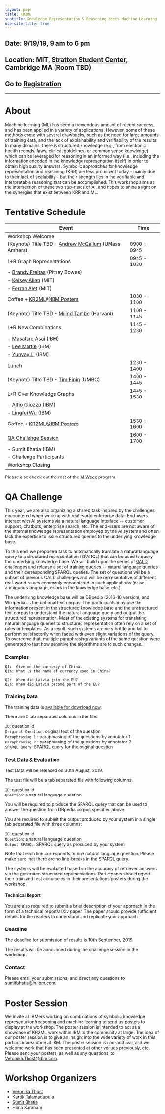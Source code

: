```yaml
---
layout: page
title: KR2ML
subtitle: Knowledge Representation & Reasoning Meets Machine Learning
use-site-title: true
---
```

## Date: 9/19/19, 9 am to 6 pm
## Location: MIT, [Stratton Student Center](https://whereis.mit.edu/?go=W20), Cambridge MA (Room TBD)
## Go to [Registration](https://kr2ml.eventbrite.com)

<hr>

# About

Machine learning (ML) has seen a tremendous amount of recent success, and has been applied in a variety of applications. However, some of these methods come with several drawbacks, such as the need for large amounts of training data, and the lack of explainability and verifiability of the results. In many domains, there is structured knowledge (e.g., from electronic health records, laws, clinical guidelines, or common sense knowledge) which can be leveraged for reasoning in an informed way (i.e., including the information encoded in the knowledge representation itself) in order to obtain high quality answers. Symbolic approaches for knowledge representation and reasoning (KRR) are less prominent today - mainly due to their lack of scalability - but their strength lies in the verifiable and interpretable reasoning that can be accomplished. This workshop aims at the intersection of these two sub-fields of AI, and hopes to shine a light on the synergies that exist between KRR and ML.

# Tentative Schedule


| Event                                          | Time |
|------------------------------------------------|----------|
| Workshop Welcome  |   |
| (Keynote) Title TBD - [Andrew McCallum](https://people.cs.umass.edu/~mccallum/) (UMass Amherst)    | 0900 - 0945  |
| L+R Graph Representations                                | 0945 - 1030  |
| - [Brandy Freitas](https://www.linkedin.com/in/brandyalexandrafreitas) (Pitney Bowes)                |          |
| - [Kelsey Allen](https://cbmm.mit.edu/about/people/allen) (MIT)                           |          |
| - [Ferran Alet](http://web.mit.edu/alet/www/) (MIT)                             |          |
| Coffee + [KR2ML@IBM Posters](#poster-session)                     | 1030 - 1100  |
| (Keynote) Title TBD - [Milind Tambe](https://www.seas.harvard.edu/directory/mtambe) (Harvard)             | 1100 - 1145  |
| L+R New Combinations                       | 1145 - 1230 |
| - [Masataro Asai](https://researcher.watson.ibm.com/researcher/view.php?person=ibm-Masataro.Asai) (IBM)                       |           |
| - [Lee Martie](https://researcher.watson.ibm.com/researcher/view.php?person=ibm-Lee.Martie) (IBM)                                          |         |
| - [Yunyao Li](https://researcher.watson.ibm.com/researcher/view.php?person=us-yunyaoli) (IBM) | | 
| Lunch                                          | 1230 - 1400  |
| (Keynote) Title TBD  - [Tim Finin](https://www.csee.umbc.edu/~finin/) (UMBC)                     | 1400 - 1445  |
| L+R Over Knowledge Graphs | 1445 - 1530 |
| - [Alfio Gliozzo](https://researcher.watson.ibm.com/researcher/view.php?person=us-gliozzo) (IBM)  |   |
| - [Lingfei Wu](https://researcher.watson.ibm.com/researcher/view.php?person=us-wuli) (IBM)                                          |          |
| Coffee + [KR2ML@IBM Posters](#poster-session)                     | 1530 - 1600  |
| [QA Challenge Session](#qa-challenge-session)        | 1600 - 1700  |
| - [Sumit Bhatia](https://researcher.watson.ibm.com/researcher/view.php?person=in-sumitbhatia) (IBM) | |
| - Challenge Participants  | |
| Workshop Closing  |   |

Please also check out the rest of the [AI Week](https://ibm.biz/ai-research-week) program.


# QA Challenge<a name="qa-chalenge-session"></a>

This year, we are also organizing a shared task inspired by the challenges encountered when working with real-world enterprise data. End-users interact with AI systems via a natural language interface -- customer support, chatbots, enterprise search, etc. The end-users are not aware of the internal knowledge representation employed by the  AI  system and often lack the expertise to issue structured queries to the underlying knowledge base. 

To this end, we propose a task to automatically translate a natural language query to a structured representation (SPARQL) that can be used to query the underlying knowledge base. 
We will build upon the series of [QALD challenges](http://qald.aksw.org/) and release a set of [training queries](#challenge-train-data) -- natural language queries and their corresponding SPARQL queries. The set of questions will be a subset of previous QALD challenges and will be representative of different real-world issues commonly encountered in such applications (noise, ambiguous language, errors in the knowledge base,  etc.). 

The underlying knowledge base will be DBpedia (2016-10 version), and Wikipedia as the optional text corpus. The participants may use the information present in the structured knowledge base and the unstructured text corpus to understand the natural language query and output the structured representation.  Most of the existing systems for translating natural language queries to structured representation often rely on a set of rules or templates. As a result, such systems are very brittle and fail to perform satisfactorily when faced with even slight variations of the query. To overcome that, multiple paraphrasing/variants of the same question were generated to test how sensitive the algorithms are to such changes.


### Examples


`Q1:  Give me the currency of China.` <br />
`Q1a: What is the name of currency used in China?`

`Q2:  When did Latvia join the EU?` <br />
`Q2a: When did Latvia become part of the EU?`

### Training Data<a name="challenge-train-data"></a>

The training data is [available for download now](https://kr2ml.github.io/ibm-2019/qa-challenge/kr2ml_train.tsv). 

There are 5 tab separated columns in the file:

`ID`: question id <br />
`Original Question`: original text of the question <br />
`Paraphrasing 1` : paraphrasing of the questions by annotator 1 <br />
`Paraphrasing 2` : paraphrasing of the questions by annotator 2 <br />
`SPARQL Query`: SPARQL query for the original question <br />
 
### Test Data & Evaluation

Test Data will be released on 30th August, 2019.

The test file will be a tab separated file with following columns:

`ID`: question id <br />
`Question`: a natural language question <br />

You will be required to produce the SPARQL query that can be used to answer the question from DBpedia corpus specified above.

You are required to submit the output produced by your system in a single tab separated file with three columns:

`ID`: question id <br />
`Question`: a natural language question <br />
`Output SPARQL`: SPARQL query as produced by your system <br />

Note that each line corresponds to one natural language question. Please make sure that there are no line-breaks in the SPARQL query.

The systems will be evaluated based on the accuracy of retrieved answers via the generated structured representations. Participants should report their train and test accuracies in their presentations/posters during the workshop.

#### Technical Report

You are also required to submit a brief description of your approach in the form of a technical report/arXiv paper. The paper should provide sufficient details for the readers to understand and replicate your approach. 

### Deadline

The deadline for submission of results is 10th September, 2019.

The results will be announced during the challenge session in the workshop.

### Contact

Please email your submissions, and direct any questions to [sumitbhatia@in.ibm.com](mailto:sumitbhatia@in.ibm.com).


# Poster Session<a name="poster-session"></a>

We invite all IBMers working on combinations of symbolic knowledge representation/reasoning and machine learning to send us posters to display at the workshop. The poster session is intended to act as a showcase of KR2ML work within IBM to the community at large. The idea of our poster session is to give an insight into the wide variety of work in this particular area done at IBM. The poster session is non-archival, and we welcome work that has been presented at other venues previously, etc. Please send your posters, as well as any questions, to [Veronika.Thost@ibm.com](mailto:veronika.thost@ibm.com).



# Workshop Organizers

- [Veronika Thost](https://researcher.watson.ibm.com/researcher/view.php?person=ibm-Veronika.Thost)
- [Kartik Talamadupula](http://www.ktalamad.com/)
- [Sumit Bhatia](http://sumitbhatia.net/)
- Hima Karanam

<!-- <div class="posts-list">
  {% for post in paginator.posts %}
  <article class="post-preview">
    <a href="{{ post.url | prepend: site.baseurl }}">
	  <h2 class="post-title">{{ post.title }}</h2>

	  {% if post.subtitle %}
	  <h3 class="post-subtitle">
	    {{ post.subtitle }}
	  </h3>
	  {% endif %}
    </a>

    <p class="post-meta">
      Posted on {{ post.date | date: "%B %-d, %Y" }}
    </p>

    <div class="post-entry-container">
      {% if post.image %}
      <div class="post-image">
        <a href="{{ post.url | prepend: site.baseurl }}">
          <img src="{{ post.image }}">
        </a>
      </div>
      {% endif %}
      <div class="post-entry">
        {{ post.excerpt | strip_html | xml_escape | truncatewords: site.excerpt_length }}
        {% assign excerpt_word_count = post.excerpt | number_of_words %}
        {% if post.content != post.excerpt or excerpt_word_count > site.excerpt_length %}
          <a href="{{ post.url | prepend: site.baseurl }}" class="post-read-more">[Read&nbsp;More]</a>
        {% endif %}
      </div>
    </div>

    {% if post.tags.size > 0 %}
    <div class="blog-tags">
      Tags:
      {% if site.link-tags %}
      {% for tag in post.tags %}
      <a href="{{ site.baseurl }}/tags#{{- tag -}}">{{- tag -}}</a>
      {% endfor %}
      {% else %}
        {{ post.tags | join: ", " }}
      {% endif %}
    </div>
    {% endif %}

   </article>
  {% endfor %}
</div>

{% if paginator.total_pages > 1 %}
<ul class="pager main-pager">
  {% if paginator.previous_page %}
  <li class="previous">
    <a href="{{ paginator.previous_page_path | prepend: site.baseurl | replace: '//', '/' }}">&larr; Newer Posts</a>
  </li>
  {% endif %}
  {% if paginator.next_page %}
  <li class="next">
    <a href="{{ paginator.next_page_path | prepend: site.baseurl | replace: '//', '/' }}">Older Posts &rarr;</a>
  </li>
  {% endif %}
</ul>
{% endif %} -->
